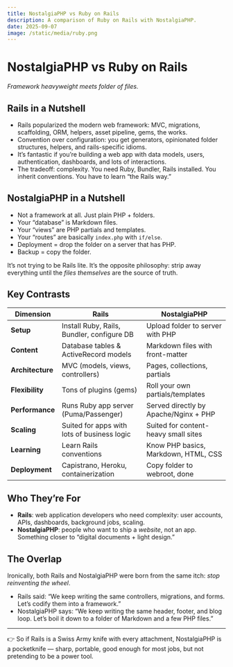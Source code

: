 ```yaml
---
title: NostalgiaPHP vs Ruby on Rails
description: A comparison of Ruby on Rails with NostalgiaPHP.
date: 2025-09-07
image: /static/media/ruby.png
---
```


# NostalgiaPHP vs Ruby on Rails  
*Framework heavyweight meets folder of files.*

## Rails in a Nutshell
- Rails popularized the modern web framework: MVC, migrations, scaffolding, ORM, helpers, asset pipeline, gems, the works.  
- Convention over configuration: you get generators, opinionated folder structures, helpers, and rails-specific idioms.  
- It’s fantastic if you’re building a web app with data models, users, authentication, dashboards, and lots of interactions.  
- The tradeoff: complexity. You need Ruby, Bundler, Rails installed. You inherit conventions. You have to learn “the Rails way.”  

## NostalgiaPHP in a Nutshell
- Not a framework at all. Just plain PHP + folders.  
- Your “database” is Markdown files.  
- Your “views” are PHP partials and templates.  
- Your “routes” are basically `index.php` with `if/else`.  
- Deployment = drop the folder on a server that has PHP.  
- Backup = copy the folder.  

It’s not trying to be Rails lite. It’s the opposite philosophy: strip away everything until the *files themselves* are the source of truth.

## Key Contrasts

| Dimension        | Rails                                      | NostalgiaPHP                           |
|------------------|--------------------------------------------|----------------------------------------|
| **Setup**        | Install Ruby, Rails, Bundler, configure DB | Upload folder to server with PHP        |
| **Content**      | Database tables & ActiveRecord models       | Markdown files with front-matter        |
| **Architecture** | MVC (models, views, controllers)           | Pages, collections, partials            |
| **Flexibility**  | Tons of plugins (gems)                     | Roll your own partials/templates        |
| **Performance**  | Runs Ruby app server (Puma/Passenger)       | Served directly by Apache/Nginx + PHP   |
| **Scaling**      | Suited for apps with lots of business logic | Suited for content-heavy small sites    |
| **Learning**     | Learn Rails conventions                    | Know PHP basics, Markdown, HTML, CSS    |
| **Deployment**   | Capistrano, Heroku, containerization        | Copy folder to webroot, done            |

## Who They’re For
- **Rails**: web application developers who need complexity: user accounts, APIs, dashboards, background jobs, scaling.  
- **NostalgiaPHP**: people who want to ship a *website*, not an app. Something closer to “digital documents + light design.”  

## The Overlap
Ironically, both Rails and NostalgiaPHP were born from the same itch: *stop reinventing the wheel*.  
- Rails said: “We keep writing the same controllers, migrations, and forms. Let’s codify them into a framework.”  
- NostalgiaPHP says: “We keep writing the same header, footer, and blog loop. Let’s boil it down to a folder of Markdown and a few PHP files.”  

---

👉 So if Rails is a Swiss Army knife with every attachment, NostalgiaPHP is a pocketknife — sharp, portable, good enough for most jobs, but not pretending to be a power tool.  